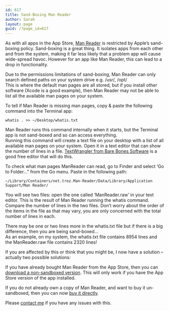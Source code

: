 ```yaml
---
id: 617
title: Sand-Boxing Man Reader
author: Sarah
layout: page
guid: /?page_id=617
---
```

As with all apps in the App Store, [Man Reader][1] is restricted by Apple&#8217;s sand-boxing policy. Sand-boxing is a great thing. It isolates apps from each other and from the system, making it far less likely that a problem app will cause wide-spread havoc. However for an app like Man Reader, this can lead to a drop in functionality.

Due to the permissions limitations of sand-boxing, Man Reader can only search defined paths on your system drive e.g. /usr/, /opt/  
This is where the default man pages are all stored, but if you install other software (Xcode is a good example), then Man Reader may not be able to list all the available man pages on your system.

To tell if Man Reader is missing man pages, copy & paste the following command into the Terminal app:

    whatis . >> ~/Desktop/whatis.txt

Man Reader runs this command internally when it starts, but the Terminal app is not sand-boxed and so can access everything.  
Running this command will create a text file on your desktop with a list of all available man pages on your system. Open it in a text editor that can show the number of lines in a file. [TextWrangler from Bare Bones Software][2] is a good free editor that will do this.

To check what man pages ManReader can read, go to Finder and select &#8216;Go to Folder&#8230;&#8221; from the Go menu. Paste in the following path:

    ~/Library/Containers/net.troz.Man-Reader/Data/Library/Application Support/Man Reader/

You will see two files: open the one called &#8216;ManReader.raw&#8217; in your text editor. This is the result of Man Reader running the whatis command. Compare the number of lines in the two files. Don&#8217;t worry about the order of the items in the file as that may vary, you are only concerned with the total number of lines in each.

There may be one or two lines more in the whatis.txt file but if there is a big difference, then you are being sand-boxed&#8230;  
As an example, on my system, the whatis.txt file contains 8954 lines and the ManReader.raw file contains 2320 lines!

If you are affected by this or think that you might be, I now have a solution &#8211; actually two possible solutions:

If you have already bought Man Reader from the App Store, then you can [download a non-sandboxed version][3]. This will only work if you have the App Store version of the app installed.

If you do not already own a copy of Man Reader, and want to buy it un-sandboxed, then you can now [buy it directly][4].

Please [contact me][5] if you have any issues with this.

 [1]: /manreader/
 [2]: http://www.barebones.com/products/textwrangler/
 [3]: /man-reader-no-sb/
 [4]: https://pay.paddle.com/checkout/490552
 [5]: mailto:sarah@troz.net?subject=Man%20Reader%20and%20Sand-Boxing